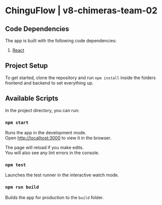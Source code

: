 # ChinguFlow | v8-chimeras-team-02

## Code Dependencies
The app is built with the following code dependencies:

1. [React](https://github.com/facebook/React)

## Project Setup
To get started, clone the repository and run `npm install` inside the folders frontend and backend to set everything up.

## Available Scripts
In the project directory, you can run:

### `npm start`
Runs the app in the development mode.<br>
Open [http://localhost:3000](http://localhost:3000) to view it in the browser.

The page will reload if you make edits.<br>
You will also see any lint errors in the console.

### `npm test`
Launches the test runner in the interactive watch mode.

### `npm run build`
Builds the app for production to the `build` folder.
